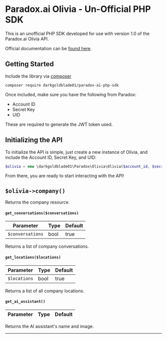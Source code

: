 # Paradox.ai Olivia - Un-Official PHP SDK    

This is an unofficial PHP SDK developed for use with version 1.0 of the Paradox.ai Olivia API.    

Official documentation can be [found here](https://paradox.readme.io/v1.0/reference).


## Getting Started
 Include the library via [composer](https://getcomposer.org/)    
    
```
composer require darkgoldblade01/paradox-ai-php-sdk 
```    
 Once included, make sure you have the following from Paradox:    
    
 - Account ID
 - Secret Key
 - UID
     
 These are required to generate the JWT token used.    

 ## Initializing the API    
 To initialize the API is simple, just create a new instance of Olivia, and include the Account ID, Secret Key, and UID:    

 ```php
 $olivia = new \darkgoldblade01\Paradox\Olivia\Olivia($account_id, $secret_key, $uid)
 ```     
 From there, you are ready to start interacting with the API!


## `$olivia->company()`
Returns the company resource.

#### `get_conversations($conversations)`    
| Parameter | Type | Default |  
|--|--|--|  
| `$conversations` | bool | true  
  
Returns a list of company conversations.    
  
#### `get_locations($locations)`    
| Parameter | Type | Default |  
|--|--|--|  
| `$locations` | bool | true  
  
Returns a list of all company locations.    
  
#### `get_ai_assistant()`    
| Parameter | Type | Default |  
|--|--|--|  
  
Returns the AI assistant's name and image.    
  
---